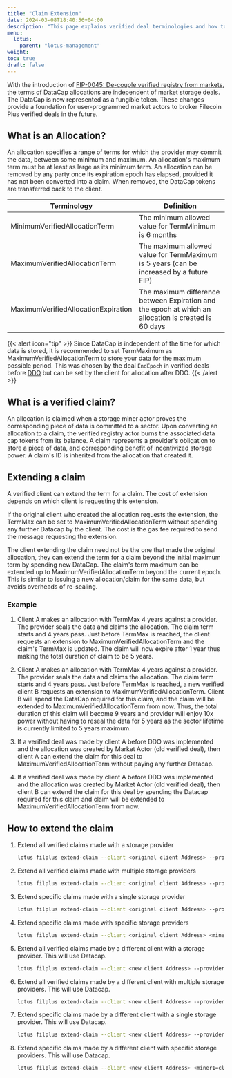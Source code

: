 ```yaml
---
title: "Claim Extension"
date: 2024-03-08T18:40:56+04:00
description: "This page explains verified deal terminologies and how to extend a verified claim"
menu:
  lotus:
    parent: "lotus-management"
weight:
toc: true
draft: false
---
```


With the introduction of [FIP-0045: De-couple verified registry from markets](https://github.com/filecoin-project/FIPs/blob/master/FIPS/fip-0045.md), the terms of DataCap allocations are independent of market storage deals.
The DataCap is now represented as a fungible token. These changes provide a foundation for user-programmed market actors to broker Filecoin Plus verified deals in the future.

## What is an Allocation?
An allocation specifies a range of terms for which the provider may commit the data, between some minimum and maximum. An allocation's maximum term must be at least as large as its minimum term.
An allocation can be removed by any party once its expiration epoch has elapsed, provided it has not been converted into a claim. When removed, the DataCap tokens are transferred back to the client.

| Terminology                         | Definition                                                                                            |
|-------------------------------------|-------------------------------------------------------------------------------------------------------|
| MinimumVerifiedAllocationTerm       | The minimum allowed value for TermMinimum is 6 months                                                 |
| MaximumVerifiedAllocationTerm       | The maximum allowed value for TermMaximum is 5 years (can be increased by a future FIP)               |
| MaximumVerifiedAllocationExpiration |  The maximum difference between Expiration and the epoch at which an allocation is created is 60 days |

{{< alert icon="tip" >}}
Since DataCap is independent of the time for which data is stored, it is recommended to set TermMaximum as MaximumVerifiedAllocationTerm to store your data for the maximum possible period.
This was chosen by the deal `EndEpoch` in verified deals before [DDO](https://github.com/filecoin-project/FIPs/blob/master/FIPS/fip-0076.md) but can be set by the client for allocation after DDO.
{{< /alert >}}

## What is a verified claim?
An allocation is claimed when a storage miner actor proves the corresponding piece of data is committed to a sector. Upon converting an allocation to a claim, the verified registry actor burns the associated data cap tokens from its balance.
A claim represents a provider's obligation to store a piece of data, and corresponding benefit of incentivized storage power. A claim's ID is inherited from the allocation that created it.

## Extending a claim
A verified client can extend the term for a claim. The cost of extension depends on which client is requesting this extension.

If the original client who created the allocation requests the extension, the TermMax can be set to MaximumVerifiedAllocationTerm without spending any further Datacap by the client.
The cost is the gas fee required to send the message requesting the extension.

The client extending the claim need not be the one that made the original allocation, they can extend the term for a claim beyond the initial maximum term by spending new DataCap. The claim's term maximum can be extended up to MaximumVerifiedAllocationTerm beyond the current epoch.
This is similar to issuing a new allocation/claim for the same data, but avoids overheads of re-sealing.

### Example
1. Client A makes an allocation with TermMax 4 years against a provider. The provider seals the data and claims the allocation. The claim term starts and 4 years pass.
Just before TermMax is reached, the client requests an extension to MaximumVerifiedAllocationTerm and the claim's TermMax is updated. The claim will now expire after 1 year thus making the total duration of claim to be 5 years.

2. Client A makes an allocation with TermMax 4 years against a provider. The provider seals the data and claims the allocation. The claim term starts and 4 years pass.
Just before TermMax is reached, a new verified client B requests an extension to MaximumVerifiedAllocationTerm. Client B will spend the DataCap required for this claim, and the claim will be extended to MaximumVerifiedAllocationTerm from now.
Thus, the total duration of this claim will become 9 years and provider will enjoy 10x power without having to reseal the data for 5 years as the sector lifetime is currently limited to 5 years maximum.

3. If a verified deal was made by client A before DDO was implemented and the allocation was created by Market Actor (old verified deal), then client A can extend the claim for this deal to MaximumVerifiedAllocationTerm without paying any further Datacap.

4. If a verified deal was made by client A before DDO was implemented and the allocation was created by Market Actor (old verified deal), then client B can extend the claim for this deal by spending the Datacap required for this claim and claim will be extended to MaximumVerifiedAllocationTerm from now.

## How to extend the claim
1. Extend all verified claims made with a storage provider
    ```sh
    lotus filplus extend-claim --client <original client Address> --provider <miner address> --all
    ```
2. Extend all verified claims made with multiple storage providers
    ```sh
    lotus filplus extend-claim --client <original client Address> --provider <miner address1> <miner address2>... --all
    ```
3. Extend specific claims made with a single storage provider
    ```sh
    lotus filplus extend-claim --client <original client Address> --provider <miner address> <claim ID1> <claimID2>....
    ```
4. Extend specific claims made with specific storage providers
    ```sh
    lotus filplus extend-claim --client <original client Address> <miner1=claim1> <miner2=claim2> <miner3=claim3> ...
    ```
5. Extend all verified claims made by a different client with a storage provider. This will use Datacap.
    ```sh
    lotus filplus extend-claim --client <new client Address> --provider <miner address> --all
    ```
6. Extend all verified claims made by a different client with multiple storage providers. This will use Datacap.
    ```sh
    lotus filplus extend-claim --client <new client Address> --provider <miner address1> <miner address2>... --all
    ```
7. Extend specific claims made by a different client with a single storage provider. This will use Datacap.
    ```sh
    lotus filplus extend-claim --client <new client Address> --provider <miner address> <claim ID1> <claimID2>....
    ```
8. Extend specific claims made by a different client with specific storage providers. This will use Datacap.
    ```sh
    lotus filplus extend-claim --client <new client Address> <miner1=claim1> <miner2=claim2> <miner3=claim3> ...
    ```



